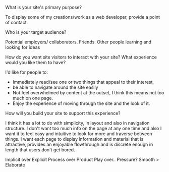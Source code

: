 What is your site's primary purpose?

To display some of my creations/work as a web developer, provide a point of contact.

Who is your target audience?

Potential employers/ collaborators.
Friends.
Other people learning and looking for ideas

How do you want site visitors to interact with your site? What experience would you like them to have?

I'd like for people to:
- Immediately read/see one or two things that appeal to their interest, 
- be able to navigate around the site easily
- Not feel overwhelmed by content at the outset, I think this means not too much on one page.
- Enjoy the experience of moving through the site and the look of it.

How will you build your site to support this experience?

I think it has a lot to do with simplicity, in layout and also in navigation structure. I don't want too much info on the page at any one time and also I want it to feel easy and intuitive to look for more and traverse between things.
I want each page to display information and material that is attractive, provides an enjoyable flowthrough and is discrete enough
in length that users don't get bored.

Implicit over Explicit
Process over Product
Play over.. Pressure?
Smooth > Elaborate
